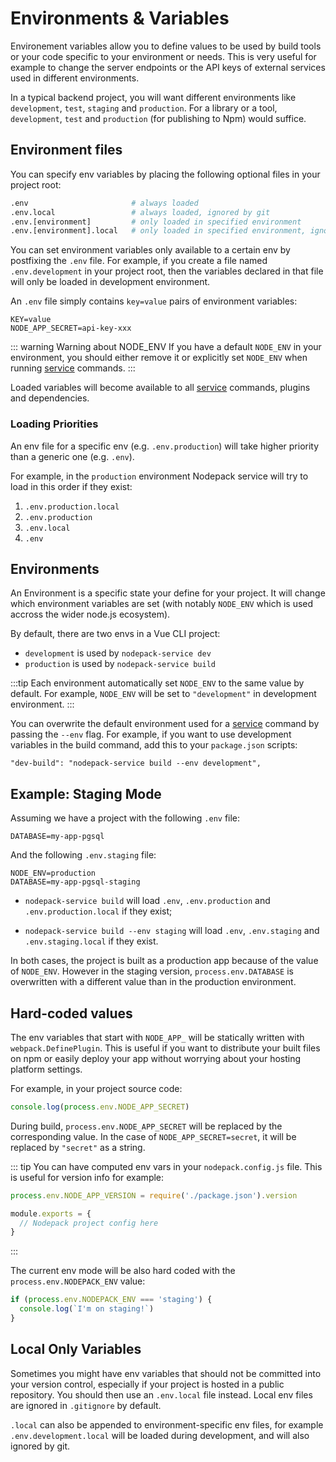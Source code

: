 # Environments & Variables

Environement variables allow you to define values to be used by build tools or your code specific to your environment or needs. This is very useful for example to change the server endpoints or the API keys of external services used in different environments.

In a typical backend project, you will want different environments like `development`, `test`, `staging` and `production`. For a library or a tool, `development`, `test` and `production` (for publishing to Npm) would suffice.

## Environment files

You can specify env variables by placing the following optional files in your project root:

``` bash
.env                       # always loaded
.env.local                 # always loaded, ignored by git
.env.[environment]         # only loaded in specified environment
.env.[environment].local   # only loaded in specified environment, ignored by git
```

You can set environment variables only available to a certain env by postfixing the `.env` file. For example, if you create a file named `.env.development` in your project root, then the variables declared in that file will only be loaded in development environment.

An `.env` file simply contains `key=value` pairs of environment variables:

```
KEY=value
NODE_APP_SECRET=api-key-xxx
```

::: warning Warning about NODE_ENV
If you have a default `NODE_ENV` in your environment, you should either remove it or explicitly set `NODE_ENV` when running [service](./service.md) commands.
:::

Loaded variables will become available to all [service](./service.md) commands, plugins and dependencies.

### Loading Priorities

An env file for a specific env (e.g. `.env.production`) will take higher priority than a generic one (e.g. `.env`).

For example, in the `production` environment Nodepack service will try to load in this order if they exist:

1. `.env.production.local`
2. `.env.production`
3. `.env.local`
4. `.env`

## Environments

An Environment is a specific state your define for your project. It will change which environment variables are set (with notably `NODE_ENV` which is used accross the wider node.js ecosystem).

By default, there are two envs in a Vue CLI project:

- `development` is used by `nodepack-service dev`
- `production` is used by `nodepack-service build`

:::tip
Each environment automatically set `NODE_ENV` to the same value by default. For example, `NODE_ENV` will be set to `"development"` in development environment.
:::

You can overwrite the default environment used for a [service](./service.md) command by passing the `--env` flag. For example, if you want to use development variables in the build command, add this to your `package.json` scripts:

```
"dev-build": "nodepack-service build --env development",
```

## Example: Staging Mode

Assuming we have a project with the following `.env` file:

```
DATABASE=my-app-pgsql
```

And the following `.env.staging` file:

```
NODE_ENV=production
DATABASE=my-app-pgsql-staging
```

- `nodepack-service build` will load `.env`, `.env.production` and `.env.production.local` if they exist;

- `nodepack-service build --env staging` will load `.env`, `.env.staging` and `.env.staging.local` if they exist.

In both cases, the project is built as a production app because of the value of `NODE_ENV`. However in the staging version, `process.env.DATABASE` is overwritten with a different value than in the production environment.

## Hard-coded values

The env variables that start with `NODE_APP_` will be statically written with `webpack.DefinePlugin`. This is useful if you want to distribute your built files on npm or easily deploy your app without worrying about your hosting platform settings.

For example, in your project source code:

``` js
console.log(process.env.NODE_APP_SECRET)
```

During build, `process.env.NODE_APP_SECRET` will be replaced by the corresponding value. In the case of `NODE_APP_SECRET=secret`, it will be replaced by `"secret"` as a string.

::: tip
You can have computed env vars in your `nodepack.config.js` file. This is useful for version info for example:

```js
process.env.NODE_APP_VERSION = require('./package.json').version

module.exports = {
  // Nodepack project config here
}
```
:::

The current env mode will be also hard coded with the `process.env.NODEPACK_ENV` value:

```js
if (process.env.NODEPACK_ENV === 'staging') {
  console.log(`I'm on staging!`)
}
```

## Local Only Variables

Sometimes you might have env variables that should not be committed into your version control, especially if your project is hosted in a public repository. You should then use an `.env.local` file instead. Local env files are ignored in `.gitignore` by default.

`.local` can also be appended to environment-specific env files, for example `.env.development.local` will be loaded during development, and will also ignored by git.
